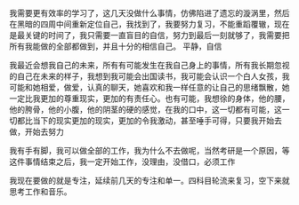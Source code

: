 我需要更有效率的学习了，这几天没做什么事情，仿佛陷进了遗忘的漩涡里，然后在黑暗的四周中间重新定位自己，我找到了，我要努力复习，不能重蹈覆辙，现在是最关键的时间了，我只需要一直盲目的自信，努力到最后一刻就够了，我需要把所有我能做的全部都做到，并且十分的相信自己。
平静，自信


我最近会想我自己的未来，所有有可能发生在我自己身上的事情，所有我长期忽视的自己在未来的样子，我想到我可能会出国读书，我可能会认识一个白人女孩，我可能和她相爱，做爱，认真的聊天，她喜欢和我一样任意的让自己的思绪飘散，她一定比我更加的尊重现实，更加的有责任心。也有可能，我想徐的身体，他的腰，他的胯骨，他的小腹，他的阴茎的硬的感觉，在我的口中，这一切都有可能，这一切都比当下的现实更加的现实，更加的令我激动，甚至唾手可得，只要我开始去做，开始去努力

 我有手有脚，我可以做全部的工作，我为什么不去做呢，当然考研是一个原因，等这件事情结束之后，我一定开始工作，没理由，没借口，必须工作
 
 我现在要做的就是专注，延续前几天的专注和单一。四科目轮流来复习，空下来就思考工作和音乐。